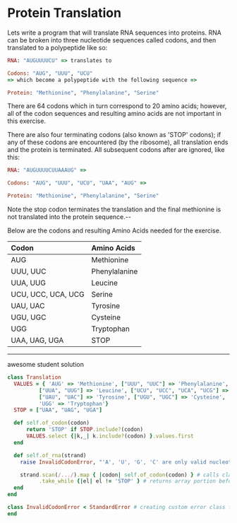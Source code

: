 # Protein Translation
Lets write a program that will translate RNA sequences into proteins. RNA can be broken into three nucleotide sequences called codons, and then translated to a polypeptide like so:

```ruby
RNA: "AUGUUUUCU" => translates to

Codons: "AUG", "UUU", "UCU"
=> which become a polypeptide with the following sequence =>

Protein: "Methionine", "Phenylalanine", "Serine"
```

There are 64 codons which in turn correspond to 20 amino acids; however, all of the codon sequences and resulting amino acids are not important in this exercise.

There are also four terminating codons (also known as 'STOP' codons); if any of these codons are encountered (by the ribosome), all translation ends and the protein is terminated. All subsequent codons after are ignored, like this:

```ruby
RNA: "AUGUUUUCUUAAAUG" =>

Codons: "AUG", "UUU", "UCU", "UAA", "AUG" =>

Protein: "Methionine", "Phenylalanine", "Serine"
```

Note the stop codon terminates the translation and the final methionine is not translated into the protein sequence.--

Below are the codons and resulting Amino Acids needed for the exercise.

| Codon	| Amino Acids |
|:------|:------------|
|AUG|	Methionine|
|UUU, UUC|	Phenylalanine
|UUA, UUG	|Leucine
|UCU, UCC, UCA, UCG	|Serine
|UAU, UAC	|Tyrosine
|UGU, UGC	|Cysteine
|UGG	|Tryptophan
|UAA, UAG, UGA	|STOP



------------------------------

awesome student solution
```ruby
class Translation
  VALUES = { 'AUG' => 'Methionine', ["UUU", "UUC"] => 'Phenylalanine',
          ["UUA", "UUG"] => 'Leucine', ["UCU", "UCC", "UCA", "UCG"] => 'Serine',
          ["UAU", "UAC"] => 'Tyrosine', ["UGU", "UGC"] => 'Cysteine',
          'UGG' => 'Tryptophan'}
  STOP = ["UAA", "UAG", "UGA"]

  def self.of_codon(codon)
      return 'STOP' if STOP.include?(codon)
      VALUES.select {|k,_| k.include?(codon) }.values.first
  end

  def self.of_rna(strand)
    raise InvalidCodonError, "'A', 'U', 'G', 'C' are only valid nucleotides" if strand.match(/[^AUCG]/)

    strand.scan(/.../).map { |codon| self.of_codon(codon) } # calls class method #of_codon above
          .take_while {|el| el != 'STOP' } # returns array portion before encountering a 'STOP' element value returned from #of_codon in block
  end
end

class InvalidCodonError < StandardError # creating custom error class for error `InvalidCodonError`
end
```